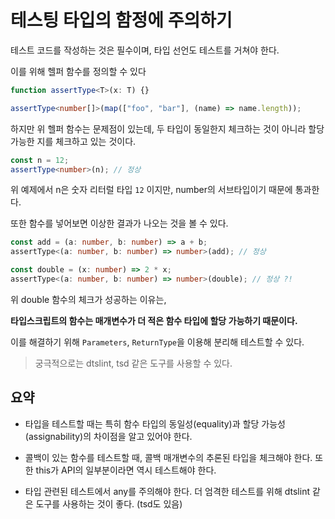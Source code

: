 # 테스팅 타입의 함정에 주의하기

테스트 코드를 작성하는 것은 필수이며, 타입 선언도 테스트를 거쳐야 한다.

이를 위해 헬퍼 함수를 정의할 수 있다

```ts
function assertType<T>(x: T) {}

assertType<number[]>(map(["foo", "bar"], (name) => name.length));
```

하지만 위 헬퍼 함수는 문제점이 있는데, 두 타입이 동일한지 체크하는 것이 아니라 할당 가능한 지를 체크하고 있는 것이다.

```ts
const n = 12;
assertType<number>(n); // 정상
```

위 예제에서 n은 숫자 리터럴 타입 `12` 이지만, number의 서브타입이기 때문에 통과한다.

또한 함수를 넣어보면 이상한 결과가 나오는 것을 볼 수 있다.

```ts
const add = (a: number, b: number) => a + b;
assertType<(a: number, b: number) => number>(add); // 정상

const double = (x: number) => 2 * x;
assertType<(a: number, b: number) => number>(double); // 정상 ?!
```

위 double 함수의 체크가 성공하는 이유는,

**타입스크립트의 함수는 매개변수가 더 적은 함수 타입에 할당 가능하기 때문이다.**

이를 해결하기 위해 `Parameters`, `ReturnType`을 이용해 분리해 테스트할 수 있다.

> 궁극적으로는 dtslint, tsd 같은 도구를 사용할 수 있다.

## 요약

- 타입을 테스트할 때는 특히 함수 타입의 동일성(equality)과 할당 가능성(assignability)의 차이점을 알고 있어야 한다.

- 콜백이 있는 함수를 테스트할 때, 콜백 매개변수의 추론된 타입을 체크해야 한다.
  또한 this가 API의 일부분이라면 역시 테스트해야 한다.

- 타입 관련된 테스트에서 any를 주의해야 한다.
  더 엄격한 테스트를 위해 dtslint 같은 도구를 사용하는 것이 좋다. (tsd도 있음)
